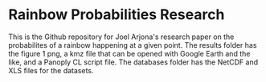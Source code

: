 # Rainbow Probabilities Research
This is the Github repository for Joel Arjona's research paper on the probabilites of a rainbow happening at a given point. 
The results folder has the figure 1 png, a kmz file that can be opened with Google Earth and the like, and a Panoply CL script file.
The databases folder has the NetCDF and XLS files for the datasets.

